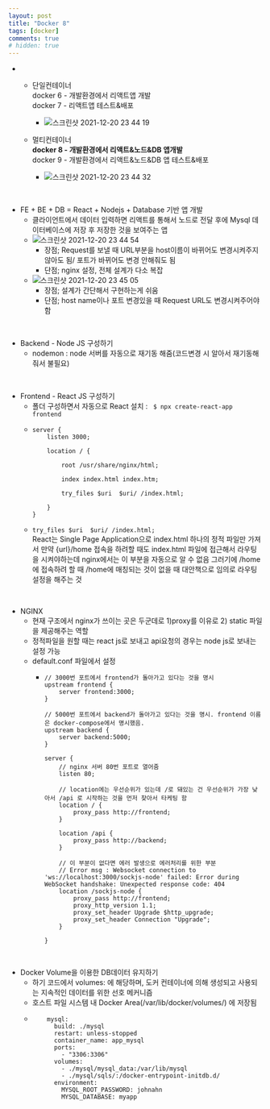```yaml
---
layout: post
title: "Docker 8"
tags: [docker]
comments: true
# hidden: true
---
```

* 
  * 단일컨테이너  
  docker 6 - 개발환경에서 리액트앱 개발  
  docker 7 - 리액트앱 테스트&배포  
    * ![스크린샷 2021-12-20 23 44 19](https://user-images.githubusercontent.com/89087636/146786171-878a0af7-bffe-4ab0-9d53-8e4c2ac408d8.png)

  
  * 멀티컨테이너  
  **docker 8 - 개발환경에서 리액트&노드&DB 앱개발**  
  docker 9 - 개발환경에서 리액트&노드&DB 앱 테스트&배포  
    * ![스크린샷 2021-12-20 23 44 32](https://user-images.githubusercontent.com/89087636/146785963-709c9b56-a19a-4b21-b5cc-85c0f4b82871.png)
<br/>

* FE + BE + DB = React + Nodejs + Database 기반 앱 개발  
  * 클라이언트에서 데이터 입력하면 리액트를 통해서 노드로 전달 후에 Mysql 데이터베이스에 저장 후 저장한 것을 보여주는 앱  
  * ![스크린샷 2021-12-20 23 44 54](https://user-images.githubusercontent.com/89087636/146786256-20c770cc-a0b3-47ab-b956-bdf86bd240af.png)
    * 장점; Request를 보낼 때 URL부분을 host이름이 바뀌어도 변경시켜주지 않아도 됨/ 포트가 바뀌어도 변경 안해줘도 됨
    * 단점; nginx 설정, 전체 설계가 다소 복잡
  * ![스크린샷 2021-12-20 23 45 05](https://user-images.githubusercontent.com/89087636/146786298-a79a9d54-787d-4f68-9ea3-72466569d714.png)
    * 장점; 설계가 간단해서 구현하는게 쉬움
    * 단점; host name이나 포트 변경있을 때 Request URL도 변경시켜주어야 함  
<br/>

* Backend - Node JS 구성하기
  * nodemon : node 서버를 자동으로 재기동 해줌(코드변경 시 알아서 재기동해줘서 불필요)  
<br/>

* Frontend - React JS 구성하기
  * 폴더 구성하면서 자동으로 React 설치 : ``` $ npx create-react-app frontend```  
  * ```docker
    server {
        listen 3000;

        location / {

            root /usr/share/nginx/html;

            index index.html index.htm;

            try_files $uri  $uri/ /index.html;

        }
    }
    ```  
  * ``` try_files $uri  $uri/ /index.html; ```  
    React는 Single Page Application으로 index.html 하나의 정적 파일만 가져서 만약 {url}/home 접속을 하려할 때도
    index.html 파일에 접근해서 라우팅을 시켜야하는데 nginx에서는 이 부분을 자동으로 알 수 없음
    그러기에 /home에 접속하려 할 때 /home에 매칭되는 것이 없을 때 대안책으로 임의로 라우팅 설정을 해주는 것  
<br/>


* NGINX
  * 현재 구조에서 nginx가 쓰이는 곳은 두군데로 1)proxy를 이유로 2) static 파일을 제공해주는 역할
  * 정적파일을 원할 때는 react js로 보내고 api요청의 경우는 node js로 보내는 설정 가능
  * default.conf 파일에서 설정
    * ```config
      // 3000번 포트에서 frontend가 돌아가고 있다는 것을 명시
      upstream frontend {
          server frontend:3000;
      }

      // 5000번 포트에서 backend가 돌아가고 있다는 것을 명시. frontend 이름은 docker-compose에서 명시했음.
      upstream backend {
          server backend:5000;
      }

      server {
          // nginx 서버 80번 포트로 열어줌
          listen 80;

          // location에는 우선순위가 있는데 /로 돼있는 건 우선순위가 가장 낮아서 /api 로 시작하는 것을 먼저 찾아서 타케팅 함
          location / {
              proxy_pass http://frontend;
          }

          location /api {
              proxy_pass http://backend;
          }

          // 이 부분이 없다면 에러 발생으로 에러처리를 위한 부분
          // Error msg : Websocket connection to 'ws://localhost:3000/sockjs-node' failed: Error during WebSocket handshake: Unexpected response code: 404
          location /sockjs-node {
              proxy_pass http://frontend;
              proxy_http_version 1.1;
              proxy_set_header Upgrade $http_upgrade;
              proxy_set_header Connection "Upgrade";
          }

      }
      ```  
<br/>

* Docker Volume을 이용한 DB데이터 유지하기
  * 하기 코드에서 volumes: 에 해당하며, 도커 컨테이너에 의해 생성되고 사용되는 지속적인 데이터를 위한 선호 메커니즘
  * 호스트 파일 시스템 내 Docker Area(/var/lib/docker/volumes/) 에 저장됨
  * ```docker
        mysql:
          build: ./mysql
          restart: unless-stopped
          container_name: app_mysql
          ports:
            - "3306:3306"
          volumes:
            - ./mysql/mysql_data:/var/lib/mysql
            - ./mysql/sqls/:/docker-entrypoint-initdb.d/
          environment:
            MYSQL_ROOT_PASSWORD: johnahn
            MYSQL_DATABASE: myapp
    ```